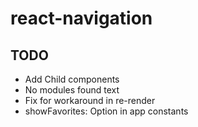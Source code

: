 # react-navigation

## TODO
- Add Child components
- No modules found text
- Fix for workaround in re-render
- showFavorites: Option in app constants